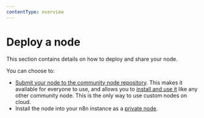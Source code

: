 ```yaml
---
contentType: overview
---
```


# Deploy a node

This section contains details on how to deploy and share your node.

You can choose to:

* [Submit your node to the community node repository](/integrations/creating-nodes/deploy/submit-community-nodes.md). This makes it available for everyone to use, and allows you to [install and use it](/integrations/community-nodes/installation/index.md) like any other community node. This is the only way to use custom nodes on cloud.
* Install the node into your n8n instance as a [private node](/integrations/creating-nodes/deploy/install-private-nodes.md).
